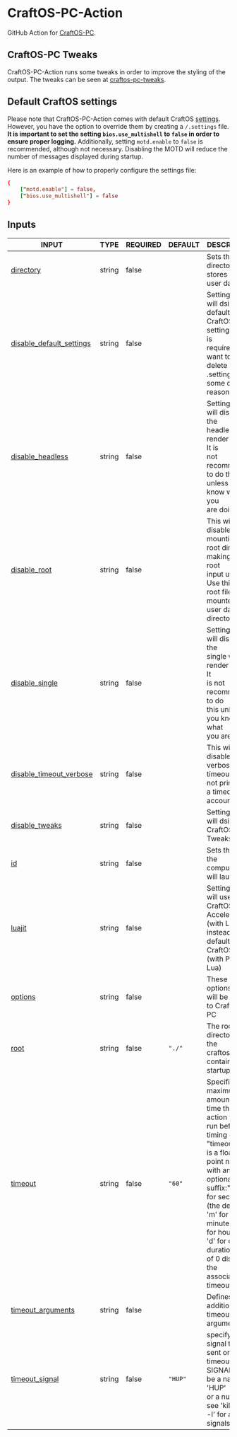 # CraftOS-PC-Action

GitHub Action for [CraftOS-PC].

## CraftOS-PC Tweaks

CraftOS-PC-Action runs some tweaks in order to improve the styling of the output.
The tweaks can be seen at [craftos-pc-tweaks].

## Default CraftOS settings

Please note that CraftOS-PC-Action comes with default CraftOS [settings]. However, you have the option to override them by creating a `/.settings` file. **It is important to set the setting `bios.use_multishell` to `false` in order to ensure proper logging.** Additionally, setting `motd.enable` to `false` is recommended, although not necessary. Disabling the MOTD will reduce the number of messages displayed during startup.

Here is an example of how to properly configure the settings file:

```conf
{
    ["motd.enable"] = false,
    ["bios.use_multishell"] = false
}
```

[settings]: https://tweaked.cc/module/settings.html
[CraftOS-PC]: https://github.com/MCJack123/craftos2
[craftos-pc-tweaks]: https://github.com/Commandcracker/craftos-pc-tweaks

## Inputs

<!-- AUTO-DOC-INPUT:START - Do not remove or modify this section -->

|                                                  INPUT                                                   |  TYPE  | REQUIRED | DEFAULT |                                                                                                                                                     DESCRIPTION                                                                                                                                                     |
|----------------------------------------------------------------------------------------------------------|--------|----------|---------|---------------------------------------------------------------------------------------------------------------------------------------------------------------------------------------------------------------------------------------------------------------------------------------------------------------------|
|                       <a name="input_directory"></a>[directory](#input_directory)                        | string |  false   |         |                                                                                                                                    Sets the directory that stores <br>user data                                                                                                                                     |
| <a name="input_disable_default_settings"></a>[disable_default_settings](#input_disable_default_settings) | string |  false   |         |                                                                                  Setting this will dsiable all <br>default CraftOS-PC settings. This is <br>required if you want to <br>delete .settings for some odd <br>reason.                                                                                   |
|             <a name="input_disable_headless"></a>[disable_headless](#input_disable_headless)             | string |  false   |         |                                                                                      Setting this will disable the <br>headless render mode. It is <br>not recommended to do this <br>unless you know what you <br>are doing.                                                                                       |
|                   <a name="input_disable_root"></a>[disable_root](#input_disable_root)                   | string |  false   |         |                                                                             This will disable mounting the <br>root directory making the root <br>input useless. Use this if <br>root files are mounted with <br>user data directory.                                                                               |
|                <a name="input_disable_single"></a>[disable_single](#input_disable_single)                | string |  false   |         |                                                                                   Setting this will disable the <br>single window render mode. It <br>is not recommended to do <br>this unless you know what <br>you are doing.                                                                                     |
|  <a name="input_disable_timeout_verbose"></a>[disable_timeout_verbose](#input_disable_timeout_verbose)   | string |  false   |         |                                                                                                                   This will disable verbose timeout, <br>not printing if a timeout <br>accoured.                                                                                                                    |
|                <a name="input_disable_tweaks"></a>[disable_tweaks](#input_disable_tweaks)                | string |  false   |         |                                                                                                                                Setting this will dsiable all <br>CraftOS-PC-Tweaks                                                                                                                                  |
|                                  <a name="input_id"></a>[id](#input_id)                                  | string |  false   |         |                                                                                                                                  Sets the ID of the <br>computer that will launch                                                                                                                                   |
|                            <a name="input_luajit"></a>[luajit](#input_luajit)                            | string |  false   |         |                                                                                                  Setting this will use CraftOS-PC <br>Accelerated (with LuaJIT) instead of default <br>CraftOS-PC (with PUC Lua)                                                                                                    |
|                          <a name="input_options"></a>[options](#input_options)                           | string |  false   |         |                                                                                                                            These are the options that <br>will be passed to CraftOS-PC                                                                                                                              |
|                               <a name="input_root"></a>[root](#input_root)                               | string |  false   | `"./"`  |                                                                                                                          The root directory of the <br>craftos-pc containg a startup.lua                                                                                                                            |
|                          <a name="input_timeout"></a>[timeout](#input_timeout)                           | string |  false   | `"60"`  | Specifies the maximum amount of <br>time that the action will <br>run before timing out. "timeout <br>is a floating point number <br>with an optional suffix:" 's' <br>for seconds (the default), 'm' for <br>minutes, 'h' for hours or <br>'d' for days. A duration <br>of 0 disables the associated <br>timeout.  |
|           <a name="input_timeout_arguments"></a>[timeout_arguments](#input_timeout_arguments)            | string |  false   |         |                                                                                                                                        Defines additional timeout arguments.                                                                                                                                        |
|                <a name="input_timeout_signal"></a>[timeout_signal](#input_timeout_signal)                | string |  false   | `"HUP"` |                                                                                   specify the signal to be <br>sent on timeout; SIGNAL may <br>be a name like 'HUP' <br>or a number; see 'kill <br>-l' for a list of <br>signals                                                                                    |

<!-- AUTO-DOC-INPUT:END -->
